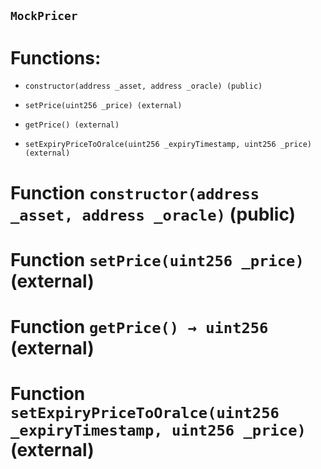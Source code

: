 ## `MockPricer`

# Functions:

- `constructor(address _asset, address _oracle) (public)`

- `setPrice(uint256 _price) (external)`

- `getPrice() (external)`

- `setExpiryPriceToOralce(uint256 _expiryTimestamp, uint256 _price) (external)`

# Function `constructor(address _asset, address _oracle)` (public)

# Function `setPrice(uint256 _price)` (external)

# Function `getPrice() → uint256` (external)

# Function `setExpiryPriceToOralce(uint256 _expiryTimestamp, uint256 _price)` (external)
